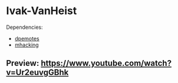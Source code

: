 # Ivak-VanHeist
Dependencies:
- [dpemotes](https://github.com/andristum/dpemotes) 
- [mhacking](https://breakdance.github.io/breakdance/)

## Preview: https://www.youtube.com/watch?v=Ur2euvgGBhk